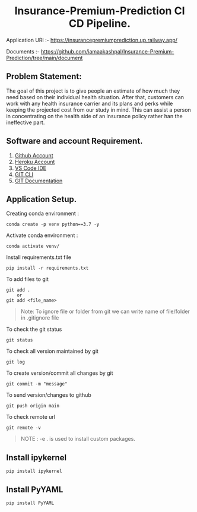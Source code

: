<h1 align="center"> Insurance-Premium-Prediction CI CD Pipeline.</h1>

Application URl :- https://insurancepremiumprediction.up.railway.app/

Documents :- https://github.com/iamaakashpal/Insurance-Premium-Prediction/tree/main/document

## Problem Statement:

The goal of this project is to give people an estimate of how much they need based on their individual health situation. After that, customers can work with any health insurance carrier and its plans and perks while keeping the projected cost from our study in mind. This can assist a person in concentrating on the health side of an insurance policy rather han the ineffective part.

## Software and account Requirement.

1. [Github Account](https://github.com/)
2. [Heroku Account](https://id.heroku.com/login)
3. [VS Code IDE](https://code.visualstudio.com/download)
4. [GIT CLI](https://git-scm.com/downloads)
5. [GIT Documentation](https://git-scm.com/docs/gittutorial)

## Application Setup.

Creating conda environment :
            
    conda create -p venv python==3.7 -y
    
Activate conda environment :

    conda activate venv/

Install requirements.txt file

    pip install -r requirements.txt


To add files to git

    git add .
        or
    git add <file_name>

> Note: To ignore file or folder from git we can write name of file/folder in .gitignore file

To check the git status 

    git status

To check all version maintained by git

    git log

To create version/commit all changes by git

    git commit -m "message"

To send version/changes to github

    git push origin main

To check remote url 

    git remote -v

> NOTE : -e . is used to install custom packages.

## Install ipykernel

    pip install ipykernel

## Install PyYAML

    pip install PyYAML
